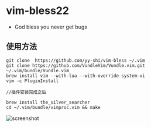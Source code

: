 # vim-bless22


* God bless you never get bugs

## 使用方法

```shell
git clone  https://github.com/yy-shi/vim-bless ~/.vim
git clone https://github.com/VundleVim/Vundle.vim.git ~/.vim/bundle/Vundle.vim
brew install vim --with-lua --with-override-system-vi
vim -c PluginInstall

//插件安装完成之后 

brew install the_silver_searcher
cd ~/.vim/bundle/vimproc.vim && make
```
![screenshot](https://github.com/yy-shi/vimrc-blessed/blob/master/screenshot.png)
